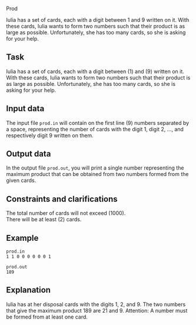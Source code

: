 Prod

Iulia has a set of cards, each with a digit between $1$ and $9$ written on it. With these cards, Iulia wants to form two numbers such that their product is as large as possible. Unfortunately, she has too many cards, so she is asking for your help.

## Task

Iulia has a set of cards, each with a digit between \(1\) and \(9\) written on it. With these cards, Iulia wants to form two numbers such that their product is as large as possible. Unfortunately, she has too many cards, so she is asking for your help.

## Input data

The input file `prod.in` will contain on the first line \(9\) numbers separated by a space, representing the number of cards with the digit $1$, digit $2$, $\dots$, and respectively digit $9$ written on them.

## Output data

In the output file `prod.out`, you will print a single number representing the maximum product that can be obtained from two numbers formed from the given cards.

## Constraints and clarifications

The total number of cards will not exceed \(1000\).  
There will be at least \(2\) cards.  

## Example

`prod.in`  
`1 1 0 0 0 0 0 0 1`

`prod.out`  
`189`

## Explanation

Iulia has at her disposal cards with the digits $1$, $2$, and $9$. The two numbers that give the maximum product $189$ are $21$ and $9$. Attention: A number must be formed from at least one card.